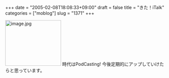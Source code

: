 +++
date = "2005-02-08T18:08:33+09:00"
draft = false
title = "きた！iTalk"
categories = ["moblog"]
slug = "1371"
+++

<img src="http://ieiriblog.jugem.cc/?image=4126" class="pict" width="176" height="144" alt="image.jpg" />
時代はPodCasting!
今後定期的にアップしていけたらと思っています。
